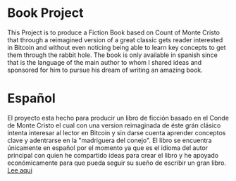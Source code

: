 # Book Project

This Project is to produce a Fiction Book based on Count of Monte Cristo that through a reimagined version of a great classic gets reader interested in Bitcoin and without even noticing being able to learn key concepts to get them through the rabbit hole.
The book is only available in spanish since that is the language of the main author to whom I shared ideas and sponsored for him to pursue his dream of writing an amazing book.

# Español
El proyecto esta hecho para producir un libro de ficción basado en el Conde de Monte Cristo el cual con una version reimaginada de éste grán clásico intenta interesar al lector en Bitcoin y sin darse cuenta aprender conceptos clave y adentrarse en la "madriguera del conejo".
El libro se encuentra únicamente en español por el momento ya que es el idioma del autor principal con quien he compartido ideas para crear el libro y he apoyado económicamente para que pueda seguir su sueño de escribir un gran libro.
[Lee aqui](https://github.com/daverodt/Book-Project/blob/main/Espa%C3%B1ol/Conde%20de%20MonteCripto.docx)

